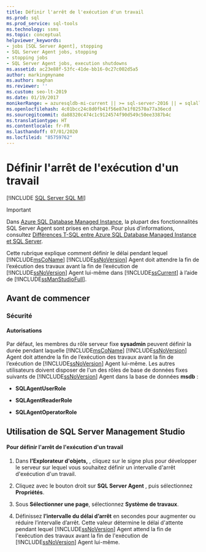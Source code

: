 ```yaml
---
title: Définir l'arrêt de l'exécution d'un travail
ms.prod: sql
ms.prod_service: sql-tools
ms.technology: ssms
ms.topic: conceptual
helpviewer_keywords:
- jobs [SQL Server Agent], stopping
- SQL Server Agent jobs, stopping
- stopping jobs
- SQL Server Agent jobs, execution shutdowns
ms.assetid: ac23e88f-53fc-41de-bb16-0c27c002d5a5
author: markingmyname
ms.author: maghan
ms.reviewer: ''
ms.custom: seo-lt-2019
ms.date: 01/19/2017
monikerRange: = azuresqldb-mi-current || >= sql-server-2016 || = sqlallproducts-allversions
ms.openlocfilehash: 4c01bcc24c8d0fb41f56e87e1f02570a77a36ecd
ms.sourcegitcommit: da88320c474c1c9124574f90d549c50ee3387b4c
ms.translationtype: HT
ms.contentlocale: fr-FR
ms.lasthandoff: 07/01/2020
ms.locfileid: "85759762"
---
```

# <a name="set-job-execution-shutdown"></a>Définir l'arrêt de l'exécution d'un travail

[!INCLUDE [SQL Server SQL MI](../../includes/applies-to-version/sql-asdbmi.md)]

> [!IMPORTANT]  
> Dans [Azure SQL Database Managed Instance](https://docs.microsoft.com/azure/sql-database/sql-database-managed-instance), la plupart des fonctionnalités SQL Server Agent sont prises en charge. Pour plus d’informations, consultez [Différences T-SQL entre Azure SQL Database Managed Instance et SQL Server](https://docs.microsoft.com/azure/sql-database/sql-database-managed-instance-transact-sql-information#sql-server-agent).

Cette rubrique explique comment définir le délai pendant lequel [!INCLUDE[msCoName](../../includes/msconame_md.md)] [!INCLUDE[ssNoVersion](../../includes/ssnoversion-md.md)] Agent doit attendre la fin de l’exécution des travaux avant la fin de l’exécution de [!INCLUDE[ssNoVersion](../../includes/ssnoversion-md.md)] Agent lui-même dans [!INCLUDE[ssCurrent](../../includes/sscurrent-md.md)] à l’aide de [!INCLUDE[ssManStudioFull](../../includes/ssmanstudiofull-md.md)].  
  
## <a name="before-you-begin"></a><a name="BeforeYouBegin"></a>Avant de commencer  
  
### <a name="security"></a><a name="Security"></a>Sécurité  
  
#### <a name="permissions"></a><a name="Permissions"></a>Autorisations  
Par défaut, les membres du rôle serveur fixe **sysadmin** peuvent définir la durée pendant laquelle [!INCLUDE[msCoName](../../includes/msconame_md.md)] [!INCLUDE[ssNoVersion](../../includes/ssnoversion-md.md)] Agent doit attendre la fin de l’exécution des travaux avant la fin de l’exécution de [!INCLUDE[ssNoVersion](../../includes/ssnoversion-md.md)] Agent lui-même. Les autres utilisateurs doivent disposer de l'un des rôles de base de données fixes suivants de [!INCLUDE[ssNoVersion](../../includes/ssnoversion-md.md)] Agent dans la base de données **msdb** :  
  
-   **SQLAgentUserRole**  
  
-   **SQLAgentReaderRole**  
  
-   **SQLAgentOperatorRole**  
  
## <a name="using-sql-server-management-studio"></a><a name="SSMSProcedure"></a>Utilisation de SQL Server Management Studio  
  
#### <a name="to-set-job-execution-shutdown"></a>Pour définir l'arrêt de l'exécution d'un travail  
  
1.  Dans **l’Explorateur d'objets,** , cliquez sur le signe plus pour développer le serveur sur lequel vous souhaitez définir un intervalle d'arrêt d'exécution d'un travail.  
  
2.  Cliquez avec le bouton droit sur **SQL Server Agent** , puis sélectionnez **Propriétés**.  
  
3.  Sous **Sélectionner une page**, sélectionnez **Système de travaux**.  
  
4.  Définissez **l’intervalle du délai d’arrêt** en secondes pour augmenter ou réduire l’intervalle d’arrêt. Cette valeur détermine le délai d'attente pendant lequel [!INCLUDE[ssNoVersion](../../includes/ssnoversion-md.md)] Agent attend la fin de l'exécution des travaux avant la fin de l'exécution de [!INCLUDE[ssNoVersion](../../includes/ssnoversion-md.md)] Agent lui-même.  
  
